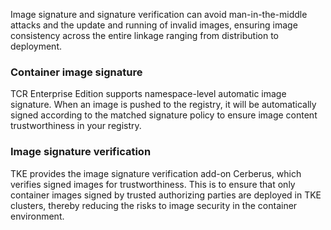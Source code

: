 Image signature and signature verification can avoid man-in-the-middle attacks and the update and running of invalid images, ensuring image consistency across the entire linkage ranging from distribution to deployment.

### Container image signature
TCR Enterprise Edition supports namespace-level automatic image signature. When an image is pushed to the registry, it will be automatically signed according to the matched signature policy to ensure image content trustworthiness in your registry.
### Image signature verification
TKE provides the image signature verification add-on Cerberus, which verifies signed images for trustworthiness. This is to ensure that only container images signed by trusted authorizing parties are deployed in TKE clusters, thereby reducing the risks to image security in the container environment.
